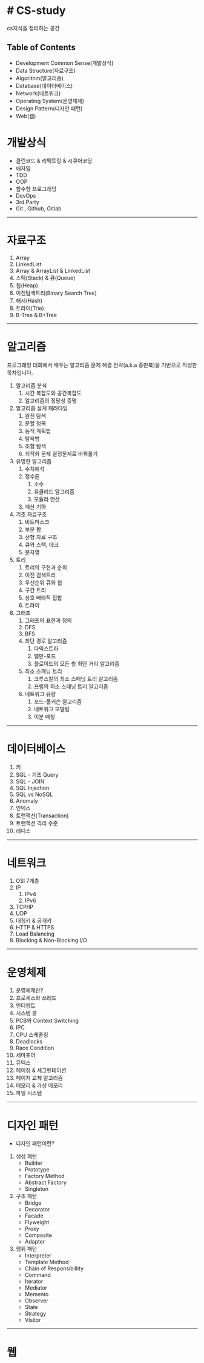 # # CS-study
cs지식을 정리하는 공간

## Table of Contents
- Development Common Sense(개발상식)
- Data Structure(자료구조)
- Algorithm(알고리즘)
- Database(데이터베이스)
- Network(네트워크) 
- Operating System(운영체제)
- Design Pattern(디자인 패턴)
- Web(웹)

# 개발상식
- 클린코드 & 리팩토링 & 시큐어코딩
- 애자일
- TDD
- OOP
- 함수형 프로그래밍
- DevOps
- 3rd Party
- Git , Github, Gitlab
----------
# 자료구조
1. Array
2. LinkedList
3. Array & ArrayList & LinkedList
4. 스택(Stack) & 큐(Queue)
5. 힙(Heap)
6. 이진탐색트리(Binary Search Tree)
7. 해시(Hash)
8. 트라이(Trie)
9. B-Tree & B+Tree
----
# 알고리즘
프로그래밍 대회에서 배우는 알고리즘 문제 해결 전략(a.k.a 종만북)을 기반으로 작성한 목차입니다.

1. 알고리즘 분석
	1. 시간 복잡도와 공간복잡도
	2. 알고리즘의 정당성 증명
2. 알고리즘 설계 패러다임
	1. 완전 탐색
	2. 분할 정복
	3. 동적 계획법
	4. 탐욕법
	5. 조합 탐색
	6. 최적화 문제 결정문제로 바꿔풀기
3. 유명한 알고리즘
	1. 수치해석
	2. 정수론
		1. 소수
		2. 유클리드 알고리즘
		3. 모듈라 연산
	3. 계산 기하
4. 기초 자료구조
	1. 비트마스크
	2. 부분 합
	3. 선형 자료 구조
	4. 큐와 스택, 데크
	5. 문자열
5. 트리
	1. 트리의 구현과 순회
	2. 이진 검색트리
	3. 우선순위 큐와 힙
	4. 구간 트리
	5. 상호 배타적 집합
	6. 트라이
6. 그래프
	1. 그래프의 표현과 정의
	2. DFS
	3. BFS
	4. 최단 경로 알고리즘
		1. 다익스트라
		2. 벨만-포드
		3. 플로이드의 모든 쌍 최단 거리 알고리즘
	5. 최소 스패닝 트리
		1. 크루스칼의 최소 스패닝 트리 알고리즘
		2. 프림의 최소 스패닝 트리 알고리즘
	6. 네트워크 유량
		1. 포드-풀커슨 알고리즘
		2. 네트워크 모델링
		3. 이분 매칭
---
# 데이터베이스
1. 키
2. SQL - 기초 Query
3. SQL - JOIN
4. SQL Injection
5. SQL vs NoSQL
6. Anomaly
7. 인덱스
8. 트랜잭션(Transaction)
9. 트랜잭션 격리 수준
10. 레디스
------
# 네트워크
1. OSI 7계층
2. IP
	1. IPv4
	2. IPv6
3. TCP/IP
4. UDP
5. 대칭키 & 공개키
6. HTTP & HTTPS
7. Load Balancing
8. Blocking & Non-Blocking I/O
---
# 운영체제
1. 운영체제란?
2. 프로세스와 쓰레드
3. 인터럽트
4. 시스템 콜
5. PCB와 Context Switching
6. IPC
7. CPU 스케줄링
8. Deadlocks
9. Race Condition
10. 세마포어
11. 뮤텍스
12. 페이징 & 세그멘테이션
13. 페이지 교체 알고리즘
14. 메모리 & 가상 메모리
15. 파일 시스템
-----
# 디자인 패턴
- 디자인 패턴이란?
1. 생성 패턴
	- Builder
	- Prototype
	- Factory Method
	- Abstract Factory
	- Singleton
2. 구조 패턴
	- Bridge
	- Decorator
	- Facade
	- Flyweight
	- Proxy
	- Composite
	- Adapter
3. 행위 패턴
	- Interpreter
	- Template Method
	- Chain of Responsibillity
	- Command
	- Iterator
	- Mediator
	- Memento
	- Observer
	- State
	- Strategy
	- Visitor
----------
# 웹
